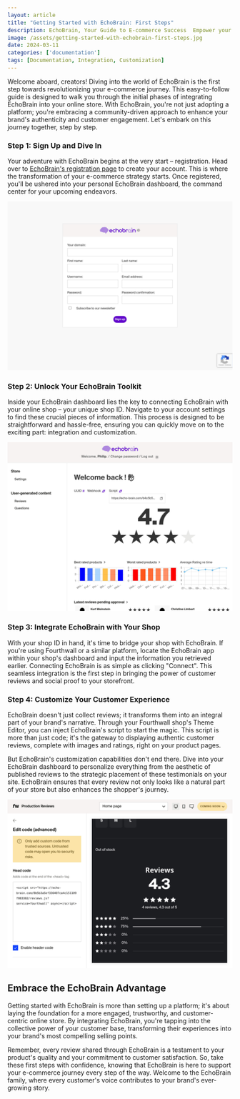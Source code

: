 ```yaml
---
layout: article
title: "Getting Started with EchoBrain: First Steps"
description: EchoBrain, Your Guide to E-commerce Success  Empower your brand with UGC, reviews & community. Easy setup guide for creators to launch & thrive.
image: /assets/getting-started-with-echobrain-first-steps.jpg
date: 2024-03-11
categories: ['documentation']
tags: [Documentation, Integration, Customization]
---
```


Welcome aboard, creators! Diving into the world of EchoBrain is the first step towards revolutionizing your e-commerce journey. This easy-to-follow guide is designed to walk you through the initial phases of integrating EchoBrain into your online store. With EchoBrain, you're not just adopting a platform; you're embracing a community-driven approach to enhance your brand's authenticity and customer engagement. Let's embark on this journey together, step by step.

### Step 1: Sign Up and Dive In
Your adventure with EchoBrain begins at the very start – registration. Head over to [EchoBrain's registration page](https://echo-brain.com/admin/register/) to create your account. This is where the transformation of your e-commerce strategy starts. Once registered, you'll be ushered into your personal EchoBrain dashboard, the command center for your upcoming endeavors.

![EchoBrain register](/assets/posts/echo-brain.com_admin_register.jpg)

### Step 2: Unlock Your EchoBrain Toolkit
Inside your EchoBrain dashboard lies the key to connecting EchoBrain with your online shop – your unique shop ID. Navigate to your account settings to find these crucial pieces of information. This process is designed to be straightforward and hassle-free, ensuring you can quickly move on to the exciting part: integration and customization.

![EchoBrain dashboard](/assets/posts/echo-brain.com_admin_dashboard.jpg)

### Step 3: Integrate EchoBrain with Your Shop
With your shop ID in hand, it's time to bridge your shop with EchoBrain. If you're using Fourthwall or a similar platform, locate the EchoBrain app within your shop's dashboard and input the information you retrieved earlier. Connecting EchoBrain is as simple as clicking "Connect". This seamless integration is the first step in bringing the power of customer reviews and social proof to your storefront.

### Step 4: Customize Your Customer Experience
EchoBrain doesn't just collect reviews; it transforms them into an integral part of your brand's narrative. Through your Fourthwall shop's Theme Editor, you can inject EchoBrain's script to start the magic. This script is more than just code; it's the gateway to displaying authentic customer reviews, complete with images and ratings, right on your product pages.

But EchoBrain's customization capabilities don't end there. Dive into your EchoBrain dashboard to personalize everything from the aesthetic of published reviews to the strategic placement of these testimonials on your site. EchoBrain ensures that every review not only looks like a natural part of your store but also enhances the shopper's journey.

![EchoBrain website review](/assets/posts/production-reviews-shop_admin_dashboard.jpg)

## Embrace the EchoBrain Advantage
Getting started with EchoBrain is more than setting up a platform; it's about laying the foundation for a more engaged, trustworthy, and customer-centric online store. By integrating EchoBrain, you're tapping into the collective power of your customer base, transforming their experiences into your brand's most compelling selling points.

Remember, every review shared through EchoBrain is a testament to your product's quality and your commitment to customer satisfaction. So, take these first steps with confidence, knowing that EchoBrain is here to support your e-commerce journey every step of the way. Welcome to the EchoBrain family, where every customer's voice contributes to your brand's ever-growing story.



